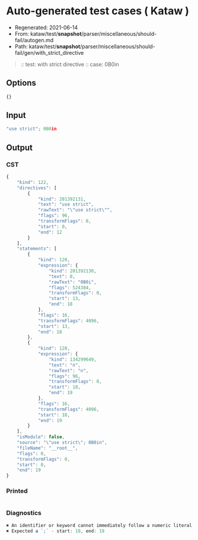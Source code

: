# Auto-generated test cases ( Kataw )
- Regenerated: 2021-06-14
- From: kataw/test/__snapshot__/parser/miscellaneous/should-fail/autogen.md
- Path: kataw/test/__snapshot__/parser/miscellaneous/should-fail/gen/with_strict_directive
> :: test: with strict directive
> :: case: 0B0in
## Options

`````js
{}
`````
## Input

`````js
"use strict"; 0B0in
`````
## Output

### CST

```javascript
{
    "kind": 122,
    "directives": [
        {
            "kind": 201392131,
            "text": "use strict",
            "rawText": "\"use strict\"",
            "flags": 96,
            "transformFlags": 0,
            "start": 0,
            "end": 12
        }
    ],
    "statements": [
        {
            "kind": 120,
            "expression": {
                "kind": 201392130,
                "text": 0,
                "rawText": "0B0i",
                "flags": 524384,
                "transformFlags": 0,
                "start": 13,
                "end": 18
            },
            "flags": 16,
            "transformFlags": 4096,
            "start": 13,
            "end": 18
        },
        {
            "kind": 120,
            "expression": {
                "kind": 134299649,
                "text": "n",
                "rawText": "n",
                "flags": 96,
                "transformFlags": 0,
                "start": 18,
                "end": 19
            },
            "flags": 16,
            "transformFlags": 4096,
            "start": 18,
            "end": 19
        }
    ],
    "isModule": false,
    "source": "\"use strict\"; 0B0in",
    "fileName": "__root__",
    "flags": 0,
    "transformFlags": 0,
    "start": 0,
    "end": 19
}
```

### Printed

```javascript

```

### Diagnostics

```javascript
✖ An identifier or keyword cannot immediately follow a numeric literal - start: 13, end: 17
✖ Expected a `;` - start: 18, end: 19

```


